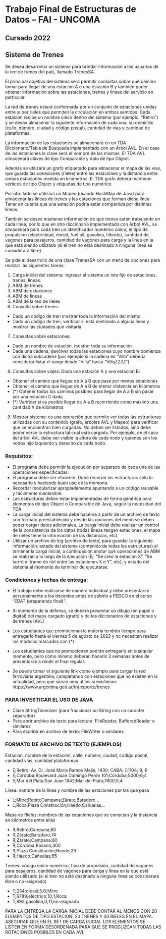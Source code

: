 # Trabajo Final de Estructuras de Datos – FAI - UNCOMA
## Cursado 2022
## Sistema de Trenes

Se desea desarrollar un sistema para brindar información a los usuarios de la red de trenes del país, llamado TrenesSA. 

El principal objetivo del sistema será permitir consultas sobre qué camino tomar para llegar de una estación A a una estación B y también poder obtener información sobre las estaciones, trenes y líneas del servicio en particular. 

La red de trenes estará conformada por un conjunto de estaciones unidas entre sí por rieles que permiten la circulación en ambos sentidos. Cada estación recibe un nombre único dentro del sistema (por ejemplo, “Retiro”) y se desea almacenar la siguiente información de cada una: su domicilio (calle, número, ciudad y código postal), cantidad de vías y cantidad de plataformas. 

La información de las estaciones se almacenará en un TDA Diccionario/Tabla de Búsqueda implementado con un Árbol AVL. En el caso de las estaciones la clave será el nombre de las mismas. El TDA AVL almacenará claves de tipo Comparable y dato de tipo Object. 

Además se utilizará un grafo etiquetado para almacenar el mapa de las vías, que guarda las conexiones (rieles) entre las estaciones y la distancia entre ambas estaciones medida en kilómetros. El TDA grafo deberá mantener vértices de tipo Object y etiquetas de tipo numérico.

Por otro lado se utilizará un Mapeo (usando HashMap de Java) para almacenar las líneas de
trenes y las estaciones que forman dicha línea. Tener en cuenta que una estación podría estar
compartida por distintas líneas.

También se desea mantener información de qué trenes están trabajando en cada línea, por lo
que en otro diccionario implementado con Árbol AVL, se almacenará para cada tren un
identificador numérico único, el tipo de propulsión (electricidad, diesel, fuel oil, gasolina,
híbrido), cantidad de vagones para pasajeros, cantidad de vagones para carga y la línea en la
que está siendo utilizado (si el tren no está destinado a ninguna línea se considerará libre).


Se pide el desarrollo de una clase TrenesSA con un menú de opciones para realizar las
siguientes tareas:

1. Carga inicial del sistema: ingresar al sistema un lote fijo de estaciones, trenes, líneas.
2. ABM de trenes
3. ABM de estaciones
4. ABM de líneas
5. ABM de la red de rieles
6. Consulta sobre trenes:
- Dado un código de tren mostrar toda la información del mismo
- Dado un código de tren, verificar si está destinado a alguna línea y mostrar las ciudades que visitaría
7. Consultas sobre estaciones:
- Dado un nombre de estación, mostrar toda su información
- Dada una cadena, devolver todas las estaciones cuyo nombre comienza con dicha subcadena (por ejemplo si la cadena es “Villa” debería considerar listar el rango desde “Villa” hasta “VillaZZZZ”)
8. Consultas sobre viajes: Dada una estación A y una estación B:
- Obtener el camino que llegue de A a B que pase por menos estaciones
- Obtener el camino que llegue de A a B de menor distancia en kilómetros
- (*) Obtener todos los caminos posibles para llegar de A a B sin pasar por una estación C dada
- (*) Verificar si es posible llegar de A a B recorriendo como máximo una cantidad X de kilómetros
9. Mostrar sistema: es una operación que permite ver todas las estructuras utilizadas con su contenido (grafo, árboles AVL y Mapeo) para verificar que se encuentran bien cargadas. No deben ser listados, sino debe poder verse la estructura tal cual está cargada. Por ejemplo, en el caso del árbol AVL debe ser visible la altura de cada nodo y quienes son los nodos hijo izquierdo y derecho de cada nodo.

### Requisitos:
- El programa debe permitir la ejecución por separado de cada una de las operaciones especificadas.
- El programa debe ser eficiente: Debe recorrer las estructuras sólo lo necesario y haciendo buen uso de la memoria.
- Recordar modularizar apropiadamente apuntando a un código reusable y fácilmente mantenible.
- Las estructuras deben estar implementadas de forma genérica para elementos de tipo Object o Comparable de Java, según la necesidad del TDA.
- La carga inicial del sistema debe hacerse a partir de un archivo de texto con formato preestablecido y desde las opciones del menú se deben poder cargar datos adicionales. La carga inicial debe realizar un control de la consistencia de los datos (todas líneas tengan estaciones, el mapa de rieles tiene la información de las distancias, etc)
- Utilizar un archivo de log (archivo de texto) para guardar la siguiente información: estado del sistema (contenido de todas las estructuras) al terminar la carga inicial, a continuación anotar qué operaciones de ABM se realizan a lo largo de la ejecución (Ej: “Se creó la estación X”, “Se borró el tramo de riel entre las estaciones X e Y”, etc), y estado del sistema al momento de terminar de ejecutarse.

### Condiciones y fechas de entrega:
- El trabajo debe realizarse de manera individual y debe presentarse personalmente a los docentes antes de subirlo a PEDCO en el curso “EDAT (preparando final)”.
- Al momento de la defensa, se deberá presentar un dibujo (en papel o digital) del mapa cargado (grafo) y de los diccionarios de estaciones y de trenes (AVL)
- Los estudiantes que promocionan la materia tendrán tiempo para entregarlo hasta el viernes 5 de agosto de 2022 y no necesitan realizar los módulos marcados con (*)
- Los estudiantes que no promocionan podrán entregarlo en cualquier momento, pero como mínimo deberán hacerlo 2 semanas antes de presentarse a rendir el final regular.

- Se puede tomar el siguiente link como ejemplo para cargar la red ferroviaria argentina, completando con estaciones que no existen en la actualidad, pero que serían muy útiles si existieran: https://www.argentina.gob.ar/transporte/trenes

### PARA INVESTIGAR EL USO DE JAVA
- Clase StringTokenizer (para fraccionar un String con un caracter separador)
- Para abrir archivo de texto para lectura: FileReader, BufferedReader o similares
- Para escribir en archivo de texto: FileWriter o similares

### FORMATO DE ARCHIVO DE TEXTO (EJEMPLOS)

Estación: nombre de la estación, calle, número, ciudad, código postal, cantidad vías, cantidad plataformas
- E;Retiro; Av. Dr. José María Ramos Mejía; 1430; CABA; C1104; 9; 6
- E;Córdoba;Boulevard Juan Domingo Perón 101;Córdoba;5000;6;4
- E;Mar del Plata;San Juan 1642;Mar del Plata;7600;5;4

Línea: nombre de la línea y nombre de las estaciones por las que pasa
- L;Mitre;Retiro;Campana;Zárate;Baradero…
- L;Roca;Plaza Constitución;Haedo;Cañuelas…

Mapa de Rieles: nombres de las estaciones que se conectan y la distancia en kilómetros entre ellas
- R;Retiro;Campana;80
- R;Zárate;Baradero;74
- R;Zárate;Campana;80
- R;Córdoba;Rosario;400
- R;Plaza Constitución;Haedo;23
- R;Haedo;Cañuelas;65

Trenes: código único numérico, tipo de propulsión, cantidad de vagones para pasajeros, cantidad de vagones para carga y línea en la que está siendo utilizado (si el tren no está destinado a ninguna línea se considerará libre o no-asignado)
- T;234;diesel;5;6;Mitre
- T;6789;eléctrico;10;1;Roca
- T;893;gasolina;0;11;no-asignado

PARA LA ENTREGA LA CARGA INICIAL DEBE CONTAR AL MENOS CON 20 ELEMENTOS DE TIPO ESTACION, 20 TRENES Y 30 RIELES EN EL MAPA. ASEGURAR QUE EN EL SET DE CARGA INICIAL LOS ELEMENTOS SE LISTEN EN FORMA DESORDENADA PARA QUE SE PRODUZCAN TODAS LAS ROTACIONES POSIBLES EN CADA AVL.
